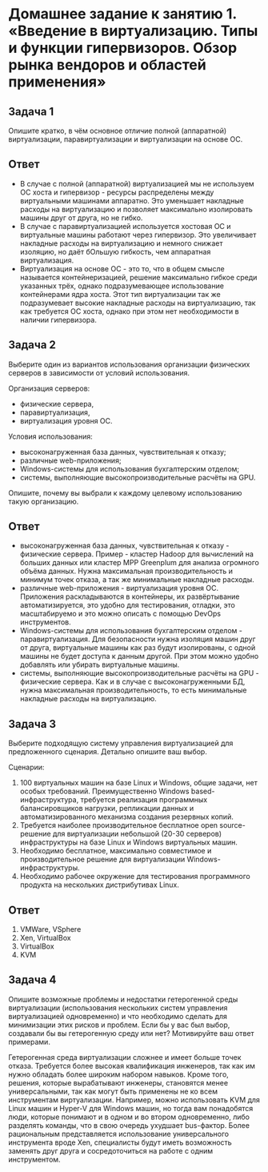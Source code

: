 # Домашнее задание к занятию 1.  «Введение в виртуализацию. Типы и функции гипервизоров. Обзор рынка вендоров и областей применения»## Задача 1Опишите кратко, в чём основное отличие полной (аппаратной) виртуализации, паравиртуализации и виртуализации на основе ОС.## Ответ- В случае с полной (аппаратной) виртуализацией мы не используем ОС хоста и гипервизор - ресурсы распределены между виртуальными машинами аппаратно. Это уменьшает накладные расходы на виртуализацию и позволяет максимально изолировать машины друг от друга, но не гибко.- В случае с паравиртуализацией используется хостовая ОС и виртуальные машины работают через гипервизор.Это увеличивает накладные расходы на виртуализацию и немного снижает изоляцию, но даёт бОльшую гибкость, чем аппаратная виртуализация.- Виртуализация на основе ОС - это то, что в общем смысле называется контейнеризацией, решение максимально гибкое среди указанных трёх, однако подразумевающее использование контейнерами ядра хоста.Этот тип виртуализации так же подразумевает высокие накладные расходы на виртуализацию, так как требуется ОС хоста, однако при этом нет необходимости в наличии гипервизора.## Задача 2Выберите один из вариантов использования организации физических серверов в зависимости от условий использования.Организация серверов:- физические сервера,- паравиртуализация,- виртуализация уровня ОС.Условия использования:- высоконагруженная база данных, чувствительная к отказу;- различные web-приложения;- Windows-системы для использования бухгалтерским отделом;- системы, выполняющие высокопроизводительные расчёты на GPU.Опишите, почему вы выбрали к каждому целевому использованию такую организацию.## Ответ- высоконагруженная база данных, чувствительная к отказу - физические сервера.Пример - кластер Hadoop для вычислений на больших данных или кластер МРР Greenplum для анализа огромного объёма данных.Нужна максимальная производительность и минимум точек отказа, а так же минимальные накладные расходы.- различные web-приложения - виртуализация уровня ОС. Приложения раскладываются в контейнеры, их развёртывание автоматизируется, это удобно для тестирования, отладки, это масштабируемо и это можно описать с помощью DevOps инструментов.- Windows-системы для использования бухгалтерским отделом - паравиртуализация. Для безопасности нужна изоляция машин друг от друга, виртуальные машины как раз будут изолированы, с одной машины не будет доступа к данным другой. При этом можно удобно добавлять или убирать виртуальные машины.- системы, выполняющие высокопроизводительные расчёты на GPU - физические сервера. Как и в случае с высоконагруженными БД, нужна максимальная производительность, то есть минимальные накладные расходы на виртуализацию.## Задача 3Выберите подходящую систему управления виртуализацией для предложенного сценария. Детально опишите ваш выбор.Сценарии:1. 100 виртуальных машин на базе Linux и Windows, общие задачи, нет особых требований. Преимущественно Windows based-инфраструктура, требуется реализация программных балансировщиков нагрузки, репликации данных и автоматизированного механизма создания резервных копий.2. Требуется наиболее производительное бесплатное open source-решение для виртуализации небольшой (20-30 серверов) инфраструктуры на базе Linux и Windows виртуальных машин.3. Необходимо бесплатное, максимально совместимое и производительное решение для виртуализации Windows-инфраструктуры.4. Необходимо рабочее окружение для тестирования программного продукта на нескольких дистрибутивах Linux.## Ответ1. VMWare, VSphere2. Xen, VirtualBox3. VirtualBox4. KVM## Задача 4Опишите возможные проблемы и недостатки гетерогенной среды виртуализации (использования нескольких систем управления виртуализацией одновременно) и что необходимо сделать для минимизации этих рисков и проблем. Если бы у вас был выбор, создавали бы вы гетерогенную среду или нет? Мотивируйте ваш ответ примерами.Гетерогенная среда виртуализации сложнее и имеет больше точек отказа. Требуется более высокая квалификация инженеров, так как им нужно обладать более широким набором навыков.Кроме того, решения, которые вырабатывают инженеры, становятся менее универсальными, так как могут быть применены не ко всем инструментам виртуализации.Например, можно использовать KVM для Linux машин и Hyper-V для Windows машин, но тогда вам понадобятся люди, которые понимают и в одном и во втором одновременно, либо разделять команды, что в свою очередь ухудшает bus-фактор.Более рациональным представляется использование универсального инструмента вроде Xen, специалисты будут иметь возможность заменять друг друга и сосредоточиться на работе с одним инструментом.